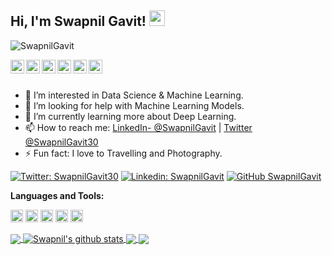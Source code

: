 ## Hi, I'm **Swapnil Gavit**! <a ><img src="https://media.giphy.com/media/hvRJCLFzcasrR4ia7z/giphy.gif" width="25px"></a>


<p align="left"> <img src="https://komarev.com/ghpvc/?username=SwapnilGavit&label=Views&color=129e00&style=plastic" alt="SwapnilGavit" /> </p>

<a href="https://twitter.com/swapnilgavit30">
  <img align="left" alt="Swapnil's Twitter" width="22px" src="https://cdn.jsdelivr.net/npm/simple-icons@3.13.0/icons/twitter.svg" />
</a>
<a href="https://www.linkedin.com/in/swapnil-gavit/">
  <img align="left" alt="Swapnil's Linkdein" width="22px" src="https://img.icons8.com/material-outlined/24/000000/linkedin--v2.gif" />
</a>
<a href="https://github.com/SwapnilGavit">
  <img align="left" alt="Swapnil's Github" width="22px" src="https://cdn.jsdelivr.net/npm/simple-icons@v3/icons/github.svg" />
</a>
<a href="https://t.me/SwapnilGavit">
  <img align="left" alt="Swapnil's Telegram" width="22px" src="https://cdn.jsdelivr.net/npm/simple-icons@v3/icons/telegram.svg" />
</a>
<a href="https://www.instagram.com/_swapnil_gavit/">
  <img align="left" alt="Swapnil's Instagram" width="22px" src="https://cdn.jsdelivr.net/npm/simple-icons@v3/icons/instagram.svg" />
</a>
<a href="https://www.facebook.com/swapnil.gavit.30">
  <img align="left" alt="Swapnil's Facebook" width="22px" src="https://cdn.jsdelivr.net/npm/simple-icons@v3/icons/facebook.svg" />
</a>

<br/>
<br/>


- 👀 I’m interested in Data Science & Machine Learning.
- 🤝 I’m looking for help with Machine Learning Models.
- 🌱 I’m currently learning more about Deep Learning.
- 📫 How to reach me: [LinkedIn- @SwapnilGavit](https://www.linkedin.com/in/swapnil-gavit/) | [Twitter @SwapnilGavit30](https://twitter.com/swapnilgavit30)
- ⚡ Fun fact: I love to Travelling and Photography.


[![Twitter: SwapnilGavit30](https://img.shields.io/twitter/follow/SwapnilGavit30?style=social)](https://twitter.com/swapnilgavit30)
[![Linkedin: SwapnilGavit](https://img.shields.io/badge/-SwapnilGavit-blue?style=flat-square&logo=Linkedin&logoColor=white&link=https://www.linkedin.com/in/swapnil-gavit/)](https://www.linkedin.com/in/swapnil-gavit/)
[![GitHub SwapnilGavit](https://img.shields.io/github/followers/SwapnilGavit?label=follow&style=social)](https://github.com/SwapnilGavit)


**Languages and Tools:**  

<code><img height="20" src="https://raw.githubusercontent.com/jmnote/z-icons/master/svg/python.svg"></code>
<code><img height="20" src="https://raw.githubusercontent.com/jmnote/z-icons/master/svg/c.svg"></code>
<code><img height="20" src="https://raw.githubusercontent.com/jmnote/z-icons/master/svg/cpp.svg"></code>
<code><img height="20" src="https://raw.githubusercontent.com/jmnote/z-icons/master/svg/git.svg"></code>
<code><img height="20" src="https://raw.githubusercontent.com/jmnote/z-icons/master/svg/github.svg"></code>


<a href="https://github.com/SwapnilGavit">
  <img align="center" src="https://github-readme-stats.vercel.app/api/top-langs/?username=SwapnilGavit&theme=light&hide_langs_below=1" />
</a>

<a href="https://github.com/SwapnilGavit">
 <img align="center" src="https://github-readme-stats.vercel.app/api?username=SwapnilGavit&show_icons=true&theme=light&line_height=27" alt="Swapnil's github stats"/>
</a>


<a href="https://github.com/SwapnilGavit/Loan-Aprroval-Prediction">
  <img align="center" src="https://github-readme-stats.vercel.app/api/pin/?username=SwapnilGavit&repo=Loan-Aprroval-Prediction&theme=light" />

<a href="https://github.com/SwapnilGavit/Digital-Advertising-Conversion-Fraud">
  <img align="center" src="https://github-readme-stats.vercel.app/api/pin/?username=SwapnilGavit&repo=Digital-Advertising-Conversion-Fraud&theme=light" />

  

<!---
SwapnilGavit/SwapnilGavit is a ✨ special ✨ repository because its `README.md` (this file) appears on your GitHub profile.
You can click the Preview link to take a look at your changes.
--->

